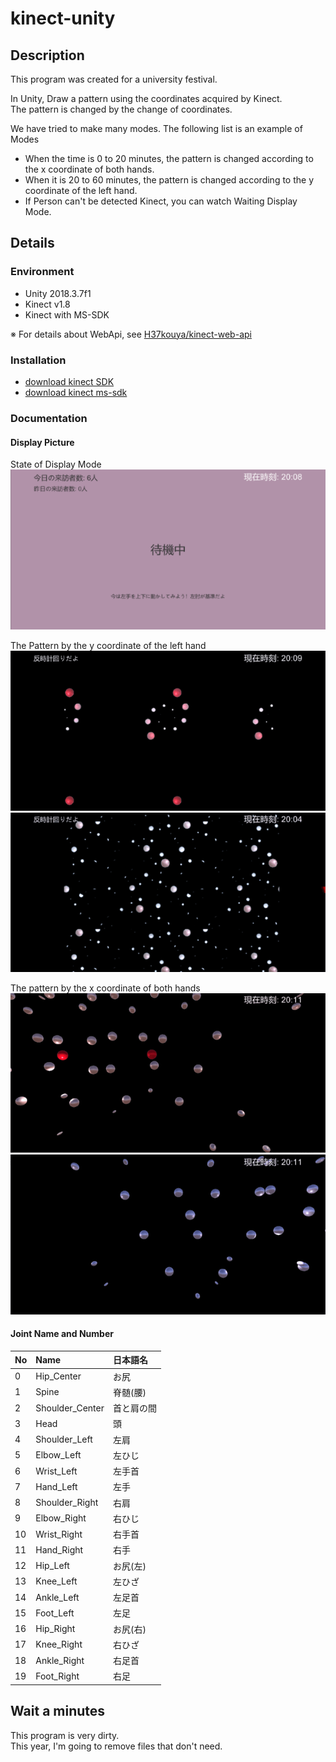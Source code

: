 # kinect-unity

## Description

This program was created for a university festival.

In Unity, Draw a pattern using the coordinates acquired by Kinect.  
The pattern is changed by the change of coordinates.

We have tried to make many modes.
The following list is an example of Modes

- When the time is 0 to 20 minutes, the pattern is changed according to the x coordinate of both hands.
- When it is 20 to 60 minutes, the pattern is changed according to the y coordinate of the left hand.
- If Person can't be detected Kinect, you can watch Waiting Display Mode.

## Details

### Environment

- Unity 2018.3.7f1
- Kinect v1.8
- Kinect with MS-SDK  

※ For details about WebApi, see [H37kouya/kinect-web-api](https://github.com/H37kouya/kinect-web-api)

### Installation

- [download kinect SDK](https://www.microsoft.com/en-us/download/details.aspx?id=40278)
- [download kinect ms-sdk](https://assetstore.unity.com/packages/tools/kinect-with-ms-sdk-7747)

### Documentation

#### Display Picture

State of Display Mode  
![待機画面の様子](./GithubStorage/待機画面.png "待機画面の様子")

The Pattern by the y coordinate of the left hand  
![左手を感知する模様1](./GithubStorage/左手を感知する模様1.png "左手を感知する模様1")
![左手を感知する模様2](./GithubStorage/左手を感知する模様2.png "左手を感知する模様2")

The pattern by the x coordinate of both hands  
![両腕を感知する模様1](./GithubStorage/両腕を感知する模様1.png "両腕を感知する模様1")
![両腕を感知する模様2](./GithubStorage/両腕を感知する模様2.png "両腕を感知する模様2")

#### Joint Name and Number

|  No |  Name | 日本語名 |
|:----|:------|:--------|
|  0  |  Hip_Center  |  お尻|
|  1  |  Spine  | 脊髄(腰) |
|  2  |  Shoulder_Center | 首と肩の間 |
|  3  |  Head  | 頭 |
|  4  |  Shoulder_Left  | 左肩 |
|  5  |  Elbow_Left  | 左ひじ |
|  6  |  Wrist_Left  | 左手首 |
|  7  |  Hand_Left  | 左手 |
|  8  |  Shoulder_Right  | 右肩 |
|  9  |  Elbow_Right  | 右ひじ |
|  10 |  Wrist_Right  | 右手首 |
|  11 |  Hand_Right  | 右手 |
|  12 |  Hip_Left  | お尻(左) |
|  13 |  Knee_Left  | 左ひざ |
|  14 |  Ankle_Left  | 左足首 |
|  15 |  Foot_Left  | 左足 |
|  16 |  Hip_Right  | お尻(右) |
|  17 |  Knee_Right  | 右ひざ |
|  18 |  Ankle_Right  | 右足首 |
|  19 |  Foot_Right  | 右足 |

## Wait a minutes

This program is very dirty.  
This year, I'm going to remove files that don't need.
